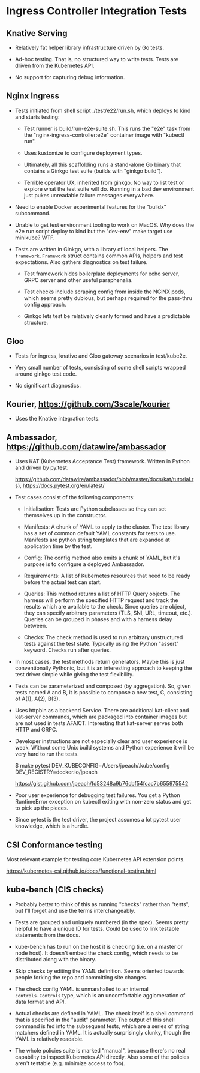 # Ingress Controller Integration Tests

## Knative Serving

- Relatively fat helper library infrastructure driven by Go tests.

- Ad-hoc testing. That is, no structured way to write tests. Tests are
driven from the Kubernetes API.

- No support for capturing debug information.

## Nginx Ingress

- Tests initiated from shell script ./test/e22/run.sh, which deploys to
  kind and starts testing:

  - Test runner is build/run-e2e-suite.sh. This runs the "e2e" task from
    the "nginx-ingress-controller:e2e" container image with "kubectl run".

  - Uses kustomize to configure deployment types.

  - Ultimately, all this scaffolding runs a stand-alone Go binary that
    contains a Ginkgo test suite (builds with "ginkgo build").

  - Terrible operator UX, inherited from ginkgo. No way to list test or
    explore what the test suite will do. Running in a bad dev environment
    just pukes unreadable failure messages everywhere.

- Need to enable Docker experimental features for the "buildx" subcommand.

- Unable to get test environment tooling to work on MacOS. Why does
  the e2e run script deploy to kind but the "dev-env" make target use
  minikube? WTF.

- Tests are written in Ginkgo, with a library of local helpers. The
  `framework.Framework` struct contains common APIs, helpers and
  test expectations. Also gathers diagnostics on test failure.

  - Test framework hides boilerplate deployments for echo server, GRPC
    server and other useful paraphenalia.

  - Test checks include scraping config from inside the NGiNX pods,
    which seems pretty dubious, but perhaps required for the pass-thru
    config approach.

  - Ginkgo lets test be relatively cleanly formed and have a predictable
    structure.

## Gloo

- Tests for ingress, knative and Gloo gateway scenarios in test/kube2e.

- Very small number of tests, consisting of some shell scripts
  wrapped around ginkgo test code.

- No significant diagnostics.

## Kourier, https://github.com/3scale/kourier

- Uses the Knative integration tests.

## Ambassador,  https://github.com/datawire/ambassador

- Uses KAT (Kubernetes Acceptance Test) framework. Written in Python
  and driven by py.test.

  https://github.com/datawire/ambassador/blob/master/docs/kat/tutorial.rs),
  https://docs.pytest.org/en/latest/

- Test cases consist of the following components:

    - Initialisation: Tests are Python subclasses so they can set
      themselves up in the constructor.

    - Manifests: A chunk of YAML to apply to the cluster. The test
      library has a set of common default YAML constants for tests to
      use. Manifests are python string templates that are expanded at
      application time by the test.

    - Config: The config method also emits a chunk of YAML, but it's
      purpose is to configure a deployed Ambassador.

    - Requirements: A list of Kubernetes resources that need to be ready
      before the actual test can start.

    - Queries: This method returns a list of HTTP Query objects.  The
      harness will perform the specified HTTP request and track the
      results which are available to the check. Since queries are
      object, they can specify arbitrary parameters (TLS, SNI, URL,
      timeout, etc.).  Queries can be grouped in phases and with a
      harness delay between.

    - Checks: The check method is used to run arbitrary unstructured
      tests against the test state. Typically using the Python "assert"
      keyword. Checks run after queries.

- In most cases, the test methods return generators. Maybe this is just
  conventionally Pythonic, but it is an interesting approach to keeping
  the test driver simple while giving the test flexibility.

- Tests can be parameterized and composed (by aggregation). So,
  given tests named A and B, it is possible to compose a new test, C,
  consisting of A(1), A(2), B(3).

- Uses httpbin as a  backend Service. There are additional kat-client
  and kat-server commands, which are packaged into container images but
  are not used in tests AFAICT. Interesting that kat-server serves both
  HTTP and GRPC.

- Developer instructions are not especially clear and user experience
  is weak. Without some Unix build systems and Python experience it will
  be very hard to run the tests.

  $ make pytest DEV_KUBECONFIG=/Users/jpeach/.kube/config DEV_REGISTRY=docker.io/jpeach

  https://gist.github.com/jpeach/fd53248a9b76cbf54fcac7b655975542

- Poor user experience for debugging test failures. You get a Python
  RuntimeError exception on kubectl exiting with non-zero status and get
  to pick up the pieces.

- Since pytest is the test driver, the project assumes a lot pytest user
  knowledge, which is a hurdle.

## CSI Conformance testing

Most relevant example for testing core Kubernetes API extension points.

https://kubernetes-csi.github.io/docs/functional-testing.html

## kube-bench (CIS checks)

- Probably better to think of this as running "checks" rather than
  "tests", but I'll forget and use the terms interchangeably.

- Tests are grouped and uniquely numbered (in the spec). Seems pretty
  helpful to have a unique ID for tests. Could be used to link testable
  statements from the docs.

- kube-bench has to run on the host it is checking (i.e. on a master
  or node host). It doesn't embed the check config, which needs to be
  distributed along with the binary.

- Skip checks by editing the YAML definition. Seems oriented
  towards people forking the repo and committing site changes.

- The check config YAML is unmarshalled to an internal `controls.Controls`
  type, which is an uncomfortable agglomeration of data format and API.

- Actual checks are defined in YAML. The check itself is a shell command
  that is specified in the "audit" parameter. The output of this shell
  command is fed into the subsequent tests, which are a series of string
  matchers defined in YAML. It is actually surprisingly clunky, though
  the YAML is relatively readable.

- The whole policies suite is marked "manual", because there's no real
  capability to inspect Kubernetes APi directly. Also some of the policies
  aren't testable (e.g. minimize access to foo).

